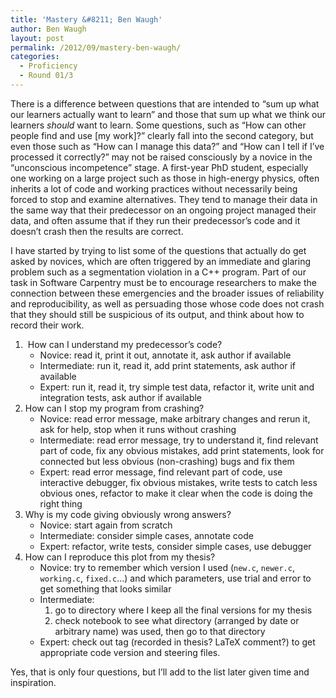 ```yaml
---
title: 'Mastery &#8211; Ben Waugh'
author: Ben Waugh
layout: post
permalink: /2012/09/mastery-ben-waugh/
categories:
  - Proficiency
  - Round 01/3
---
```

There is a difference between questions that are intended to &#8220;sum up what our learners actually want to learn&#8221; and those that sum up what we think our learners *should* want to learn. Some questions, such as &#8220;How can other people find and use [my work]?&#8221; clearly fall into the second category, but even those such as &#8220;How can I manage this data?&#8221; and &#8220;How can I tell if I’ve processed it correctly?&#8221; may not be raised consciously by a novice in the &#8220;unconscious incompetence&#8221; stage. A first-year PhD student, especially one working on a large project such as those in high-energy physics, often inherits a lot of code and working practices without necessarily being forced to stop and examine alternatives. They tend to manage their data in the same way that their predecessor on an ongoing project managed their data, and often assume that if they run their predecessor&#8217;s code and it doesn&#8217;t crash then the results are correct.

I have started by trying to list some of the questions that actually do get asked by novices, which are often triggered by an immediate and glaring problem such as a segmentation violation in a C++ program. Part of our task in Software Carpentry must be to encourage researchers to make the connection between these emergencies and the broader issues of reliability and reproducibility, as well as persuading those whose code does not crash that they should still be suspicious of its output, and think about how to record their work.

1.   How can I understand my predecessor&#8217;s code? 
    *   Novice: read it, print it out, annotate it, ask author if available
    *   Intermediate: run it, read it, add print statements, ask author if available
    *   Expert: run it, read it, try simple test data, refactor it, write unit and integration tests, ask author if available
2.  How can I stop my program from crashing? 
    *   Novice: read error message, make arbitrary changes and rerun it, ask for help, stop when it runs without crashing
    *   Intermediate: read error message, try to understand it, find relevant part of code, fix any obvious mistakes, add print statements, look for connected but less obvious (non-crashing) bugs and fix them
    *   Expert: read error message, find relevant part of code, use interactive debugger, fix obvious mistakes, write tests to catch less obvious ones, refactor to make it clear when the code is doing the right thing
3.  Why is my code giving obviously wrong answers? 
    *   Novice: start again from scratch
    *   Intermediate: consider simple cases, annotate code
    *   Expert: refactor, write tests, consider simple cases, use debugger
4.  How can I reproduce this plot from my thesis? 
    *   Novice: try to remember which version I used (`new.c`, `newer.c`, `working.c`, `fixed.c`&#8230;) and which parameters, use trial and error to get something that looks similar
    *   Intermediate: 
        1.  go to directory where I keep all the final versions for my thesis
        2.  check notebook to see what directory (arranged by date or arbitrary name) was used, then go to that directory
    *   Expert: check out tag (recorded in thesis? LaTeX comment?) to get appropriate code version and steering files.

Yes, that is only four questions, but I&#8217;ll add to the list later given time and inspiration.